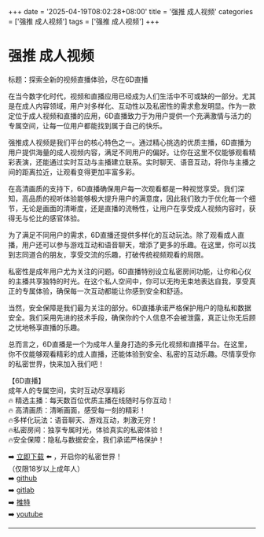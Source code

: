 +++
date = '2025-04-19T08:02:28+08:00'
title = '强推 成人视频'
categories = ['强推 成人视频']
tags = ['强推 成人视频']
+++

# 强推 成人视频

标题：探索全新的视频直播体验，尽在6D直播

在当今数字化时代，视频和直播应用已经成为人们生活中不可或缺的一部分。尤其是在成人内容领域，用户对多样化、互动性以及私密性的需求愈发明显。作为一款定位于成人视频和直播的应用，6D直播致力于为用户提供一个充满激情与活力的专属空间，让每一位用户都能找到属于自己的快乐。

强推成人视频是我们平台的核心特色之一。通过精心挑选的优质主播，6D直播为用户提供海量的成人视频内容，满足不同用户的偏好。让你在这里不仅能够观看精彩表演，还能通过实时互动与主播建立联系。实时聊天、语音互动，将你与主播之间的距离拉近，让观看变得更加丰富多彩。

在高清画质的支持下，6D直播确保用户每一次观看都是一种视觉享受。我们深知，高品质的视听体验能够极大提升用户的满意度，因此我们致力于优化每一个细节，无论是画面的清晰度，还是直播的流畅性，让用户在享受成人视频内容时，获得无与伦比的感官体验。

为了满足不同用户的需求，6D直播还提供多样化的互动玩法。除了观看成人直播，用户还可以参与游戏互动和语音聊天，增添了更多的乐趣。在这里，你可以找到志同道合的朋友，享受交流的乐趣，打破传统视频观看的局限。

私密性是成年用户尤为关注的问题。6D直播特别设立私密房间功能，让你和心仪的主播共享独特的时光。在这个私人空间中，你可以无拘无束地表达自我，享受真正的专属体验，确保每一次互动都能让你感到安全和舒适。

当然，安全保障是我们最为关注的部分。6D直播承诺严格保护用户的隐私和数据安全。我们采用先进的技术手段，确保你的个人信息不会被泄露，真正让你无后顾之忧地畅享直播的乐趣。

总而言之，6D直播是一个为成年人量身打造的多元化视频和直播平台。在这里，你不仅能够观看精彩的成人直播，还能体验到安全、私密的互动乐趣。尽情享受你的私密世界，快来加入我们吧！

【6D直播】  
成年人的专属空间，实时互动尽享精彩  
🔥 精选主播：每天数百位优质主播在线随时与你互动！  
🔥 高清画质：清晰画面，感受每一刻的精彩！  
🔥多样化玩法：语音聊天、游戏互动，刺激无穷！  
🔥私密房间：独享专属时光，体验真实的私密体验！  
🔥安全保障：隐私与数据安全，我们承诺严格保护！  

➡️ [立即下载](https://down123.s3.ap-east-1.amazonaws.com/down/down.html?channelCode=blog) ⬅️ ，开启你的私密世界！  
（仅限18岁以上成年人）  
➡️ [github](https://aldult-live.github.io/)  
➡️ [gitlab](https://seo-09598d.gitlab.io/)  
➡️ [推特](https://x.com/wegame33)  
➡️ [youtube](https://www.youtube.com/@6Dlive)  

---
